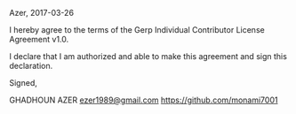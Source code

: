 Azer, 2017-03-26

I hereby agree to the terms of the Gerp Individual Contributor License Agreement v1.0.

I declare that I am authorized and able to make this agreement and sign this declaration.

Signed,

GHADHOUN AZER ezer1989@gmail.com https://github.com/monami7001

